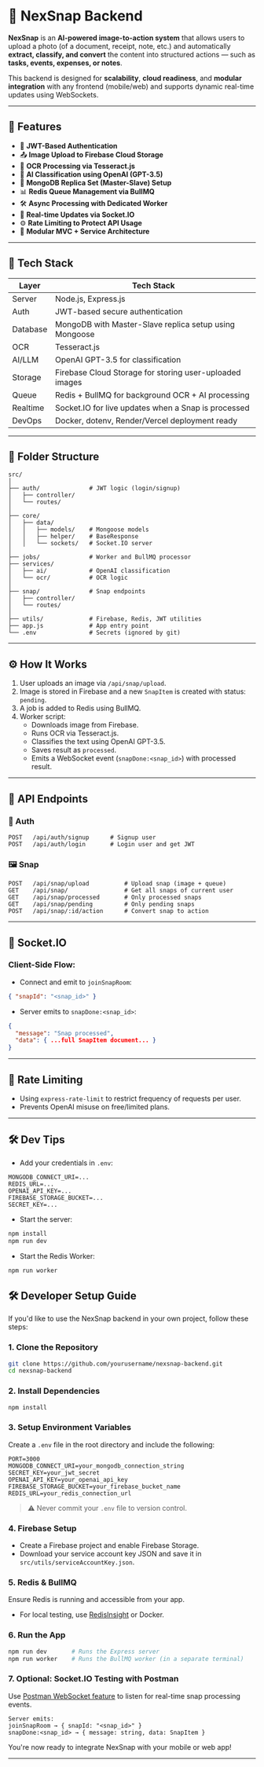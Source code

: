 
# 📸 NexSnap Backend

**NexSnap** is an **AI-powered image-to-action system** that allows users to upload a photo (of a document, receipt, note, etc.) and automatically **extract, classify, and convert** the content into structured actions — such as **tasks, events, expenses, or notes**.

This backend is designed for **scalability**, **cloud readiness**, and **modular integration** with any frontend (mobile/web) and supports dynamic real-time updates using WebSockets.

---

## 🚀 Features

- 🔐 **JWT-Based Authentication**
- 📤 **Image Upload to Firebase Cloud Storage**
- 🧠 **OCR Processing via Tesseract.js**
- 🤖 **AI Classification using OpenAI (GPT-3.5)**
- 🧱 **MongoDB Replica Set (Master-Slave) Setup**
- 📊 **Redis Queue Management via BullMQ**
- 🛠️ **Async Processing with Dedicated Worker**
- 📡 **Real-time Updates via Socket.IO**
- ⚙️ **Rate Limiting to Protect API Usage**
- 🧩 **Modular MVC + Service Architecture**

---

## 🧱 Tech Stack

| Layer        | Tech Stack                                                                 |
|--------------|-----------------------------------------------------------------------------|
| Server       | Node.js, Express.js                                                        |
| Auth         | JWT-based secure authentication                                            |
| Database     | MongoDB with Master-Slave replica setup using Mongoose                    |
| OCR          | Tesseract.js                                                               |
| AI/LLM       | OpenAI GPT-3.5 for classification                                          |
| Storage      | Firebase Cloud Storage for storing user-uploaded images                   |
| Queue        | Redis + BullMQ for background OCR + AI processing                         |
| Realtime     | Socket.IO for live updates when a Snap is processed                       |
| DevOps       | Docker, dotenv, Render/Vercel deployment ready                            |

---

## 📂 Folder Structure

```
src/
│
├── auth/              # JWT logic (login/signup)
│   ├── controller/
│   └── routes/
│
├── core/
│   ├── data/
│   │   ├── models/    # Mongoose models
│   │   ├── helper/    # BaseResponse
│   │   └── sockets/   # Socket.IO server
│
├── jobs/              # Worker and BullMQ processor
├── services/
│   ├── ai/            # OpenAI classification
│   └── ocr/           # OCR logic
│
├── snap/              # Snap endpoints
│   ├── controller/
│   └── routes/
│
├── utils/             # Firebase, Redis, JWT utilities
├── app.js             # App entry point
└── .env               # Secrets (ignored by git)
```

---

## ⚙️ How It Works

1. User uploads an image via `/api/snap/upload`.
2. Image is stored in Firebase and a new `SnapItem` is created with status: `pending`.
3. A job is added to Redis using BullMQ.
4. Worker script:
    - Downloads image from Firebase.
    - Runs OCR via Tesseract.js.
    - Classifies the text using OpenAI GPT-3.5.
    - Saves result as `processed`.
    - Emits a WebSocket event (`snapDone:<snap_id>`) with processed result.

---

## 🧪 API Endpoints

### 🔐 Auth

```http
POST   /api/auth/signup      # Signup user
POST   /api/auth/login       # Login user and get JWT
```

### 🖼️ Snap

```http
POST   /api/snap/upload          # Upload snap (image + queue)
GET    /api/snap/                # Get all snaps of current user
GET    /api/snap/processed       # Only processed snaps
GET    /api/snap/pending         # Only pending snaps
POST   /api/snap/:id/action      # Convert snap to action
```

---

## 📡 Socket.IO

### Client-Side Flow:

- Connect and emit to `joinSnapRoom`:

```json
{ "snapId": "<snap_id>" }
```

- Server emits to `snapDone:<snap_id>`:

```json
{
  "message": "Snap processed",
  "data": { ...full SnapItem document... }
}
```

---

## 📌 Rate Limiting

- Using `express-rate-limit` to restrict frequency of requests per user.
- Prevents OpenAI misuse on free/limited plans.

---

## 🛠️ Dev Tips

- Add your credentials in `.env`:
```env
MONGODB_CONNECT_URI=...
REDIS_URL=...
OPENAI_API_KEY=...
FIREBASE_STORAGE_BUCKET=...
SECRET_KEY=...
```

- Start the server:
```bash
npm install
npm run dev
```

- Start the Redis Worker:
```bash
npm run worker
```
## 🛠️ Developer Setup Guide

If you'd like to use the NexSnap backend in your own project, follow these steps:

### 1. Clone the Repository

```bash
git clone https://github.com/yourusername/nexsnap-backend.git
cd nexsnap-backend
```

### 2. Install Dependencies

```bash
npm install
```

### 3. Setup Environment Variables

Create a `.env` file in the root directory and include the following:

```env
PORT=3000
MONGODB_CONNECT_URI=your_mongodb_connection_string
SECRET_KEY=your_jwt_secret
OPENAI_API_KEY=your_openai_api_key
FIREBASE_STORAGE_BUCKET=your_firebase_bucket_name
REDIS_URL=your_redis_connection_url
```

> ⚠️ Never commit your `.env` file to version control.

### 4. Firebase Setup

- Create a Firebase project and enable Firebase Storage.
- Download your service account key JSON and save it in `src/utils/serviceAccountKey.json`.

### 5. Redis & BullMQ

Ensure Redis is running and accessible from your app.
- For local testing, use [RedisInsight](https://redis.com/redis-enterprise/redis-insight/) or Docker.

### 6. Run the App

```bash
npm run dev       # Runs the Express server
npm run worker    # Runs the BullMQ worker (in a separate terminal)
```

### 7. Optional: Socket.IO Testing with Postman

Use [Postman WebSocket feature](https://www.postman.com/websocket) to listen for real-time snap processing events.

```
Server emits:
joinSnapRoom → { snapId: "<snap_id>" }
snapDone:<snap_id> → { message: string, data: SnapItem }
```

You're now ready to integrate NexSnap with your mobile or web app!


---

